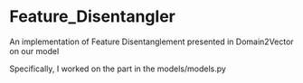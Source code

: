 # Feature_Disentangler
An implementation of Feature Disentanglement presented in Domain2Vector on our model

Specifically, I worked on the part in the models/models.py
